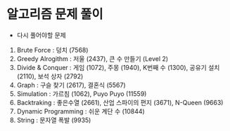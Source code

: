 # 알고리즘 문제 풀이 
  
  
- 다시 풀어야할 문제 

1. Brute Force : 덩치 (7568)   
2. Greedy Alrogithm : 저울 (2437), 큰 수 만들기 (Level 2)
3. Divide & Conquer : 게임 (1072), 주몽 (1940), K번째 수 (1300), 공유기 설치 (2110), 보석 상자 (2792) 
4. Graph : 구슬 찾기 (2617), 결혼식 (5567)   
5. Simulation : 가르침 (1062), Puyo Puyo (11559)
6. Backtraking : 좋은수열 (2661), 산업 스파이의 편지 (3671), N-Queen (9663)
7. Dynamic Programming : 쉬운 계단 수 (10844) 
8. String : 문자열 폭발 (9935)
